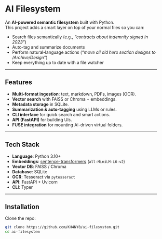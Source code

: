 # AI Filesystem

An **AI-powered semantic filesystem** built with Python.  
This project adds a smart layer on top of your normal files so you can:

-  Search files semantically (e.g., *“contracts about indemnity signed in 2023”*)  
-  Auto-tag and summarize documents  
-  Perform natural-language actions (*“move all old hero section designs to /Archive/Design”*)  
-  Keep everything up to date with a file watcher
  
---

## Features

- **Multi-format ingestion**: text, markdown, PDFs, images (OCR).  
- **Vector search** with FAISS or Chroma + embeddings.  
- **Metadata storage** in SQLite.  
- **Summarization & auto-tagging** using LLMs or rules.  
- **CLI interface** for quick search and smart actions.  
- **API (FastAPI)** for building UIs.  
- **FUSE integration** for mounting AI-driven virtual folders.  

---

## Tech Stack

- **Language**: Python 3.10+  
- **Embeddings**: [sentence-transformers](https://www.sbert.net/) (`all-MiniLM-L6-v2`)  
- **Vector DB**: FAISS / Chroma  
- **Database**: SQLite  
- **OCR**: Tesseract via `pytesseract`  
- **API**: FastAPI + Uvicorn  
- **CLI**: Typer  

---

## Installation

Clone the repo:

```bash
git clone https://github.com/KH4NY0/ai-filesystem.git
cd ai-filesystem
```
